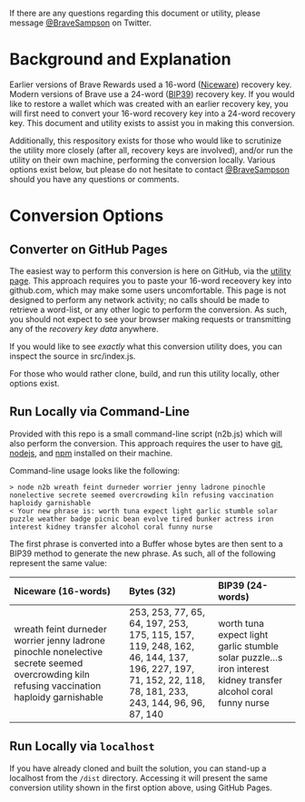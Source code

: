 If there are any questions regarding this document or utility, please message [@BraveSampson] on Twitter.

# Background and Explanation

Earlier versions of Brave Rewards used a 16-word ([Niceware]) recovery key. Modern versions of Brave use a 24-word ([BIP39]) recovery key. If you would like to restore a wallet which was created with an earlier recovery key, you will first need to convert your 16-word recovery key into a 24-word recovery key. This document and utility exists to assist you in making this conversion.

Additionally, this respository exists for those who would like to scrutinize the utility more closely (after all, recovery keys are involved), and/or run the utility on their own machine, performing the conversion locally. Various options exist below, but please do not hesitate to contact [@BraveSampson] should you have any questions or comments.

# Conversion Options

## Converter on GitHub Pages

The easiest way to perform this conversion is here on GitHub, via the [utility page]. This approach requires you to paste your 16-word receovery key into github.com, which may make some users uncomfortable. This page is not designed to perform any network activity; no calls should be made to retrieve a word-list, or any other logic to perform the conversion. As such, you should not expect to see your browser making requests or transmitting any of the _recovery key data_ anywhere.

If you would like to see _exactly_ what this conversion utility does, you can inspect the source in src/index.js.

For those who would rather clone, build, and run this utility locally, other options exist.

## Run Locally via Command-Line

Provided with this repo is a small command-line script (n2b.js) which will also perform the conversion. This approach requires the user to have [git], [nodejs], and [npm] installed on their machine.

Command-line usage looks like the following:

```
> node n2b wreath feint durneder worrier jenny ladrone pinochle nonelective secrete seemed overcrowding kiln refusing vaccination haploidy garnishable
< Your new phrase is: worth tuna expect light garlic stumble solar puzzle weather badge picnic bean evolve tired bunker actress iron interest kidney transfer alcohol coral funny nurse
```

The first phrase is converted into a Buffer whose bytes are then sent to a BIP39 method to generate the new phrase. As such, all of the following represent the same value:

| Niceware (16-words) | Bytes (32) | BIP39 (24-words) |
| :------- | :---- | :---- |
| wreath feint durneder worrier jenny ladrone pinochle nonelective secrete seemed overcrowding kiln refusing vaccination haploidy garnishable | 253, 253, 77, 65, 64, 197, 253, 175, 115, 157, 119, 248, 162, 46, 144, 137, 196, 227, 197, 71, 152, 22, 118, 78, 181, 233, 243, 144, 96, 96, 87, 140 | worth tuna expect light garlic stumble solar puzzle…s iron interest kidney transfer alcohol coral funny nurse |

## Run Locally via `localhost`

If you have already cloned and built the solution, you can stand-up a localhost from the `/dist` directory. Accessing it will present the same conversion utility shown in the first option above, using GitHub Pages.

[git]: https://git-scm.com/downloads
[nodejs]: https://nodejs.org/
[npm]: https://npmjs.com/
[brave]: https://brave.com/
[niceware]: https://github.com/diracdeltas/niceware
[bip39]: https://github.com/bitcoinjs/bip39
[@bravesampson]: https://www.twitter.com/bravesampson
[utility page]: https://jonathansampson.github.io/brave-tools/bip39-from-niceware/dist/